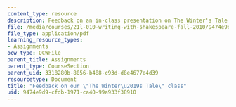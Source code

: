```yaml
---
content_type: resource
description: Feedback on an in-class presentation on The Winter's Tale.
file: /media/courses/21l-010-writing-with-shakespeare-fall-2010/9474e9d9cfdb1971ca4099a933f38910_MIT21L_010F10_assn15.pdf
file_type: application/pdf
learning_resource_types:
- Assignments
ocw_type: OCWFile
parent_title: Assignments
parent_type: CourseSection
parent_uid: 3318280b-8056-b488-c93d-d8e4677e4d39
resourcetype: Document
title: "Feedback on our \"The Winter\u2019s Tale\" class"
uid: 9474e9d9-cfdb-1971-ca40-99a933f38910
---
```

